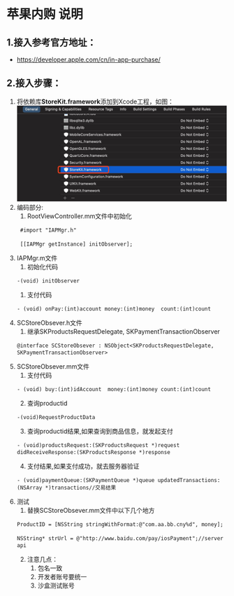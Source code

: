 # 苹果内购 说明
## 1.接入参考官方地址：
- https://developer.apple.com/cn/in-app-purchase/
## 2.接入步骤：
1. 将依赖库**StoreKit.framework**添加到Xcode工程，如图：![image](https://raw.githubusercontent.com/zxxia2016/SDKExample/main/Ios/IAP/Image/1.jpg)
2. 编码部分:
   1. RootViewController.mm文件中初始化
   ```
    #import "IAPMgr.h"

    [[IAPMgr getInstance] initObserver];
   ```
3. IAPMgr.m文件
   1. 初始化代码
   ```
   -(void) initObserver
   ```
   1. 支付代码
   ```
   - (void) onPay:(int)account money:(int)money  count:(int)count
   ```
4. SCStoreObsever.h文件
   1.  继承SKProductsRequestDelegate, SKPaymentTransactionObserver
   ```
   @interface SCStoreObsever : NSObject<SKProductsRequestDelegate, SKPaymentTransactionObserver>
   ```
5. SCStoreObsever.mm文件
   1. 支付代码
   ```
   - (void) buy:(int)idAccount  money:(int)money count:(int)count
   ``` 
   2. 查询productid
   ```
   -(void)RequestProductData
   ```
   3. 查询productid结果,如果查询到商品信息，就发起支付
   ```
   - (void)productsRequest:(SKProductsRequest *)request didReceiveResponse:(SKProductsResponse *)response
   ```
   4. 支付结果,如果支付成功，就去服务器验证
   ```
   - (void)paymentQueue:(SKPaymentQueue *)queue updatedTransactions:(NSArray *)transactions//交易结果
   ```
5. 测试
   1. 替换SCStoreObsever.mm文件中以下几个地方
    ```
    ProductID = [NSString stringWithFormat:@"com.aa.bb.cny%d", money];

    NSString* strUrl = @"http://www.baidu.com/pay/iosPayment";//server api
    ```
   2. 注意几点：
      1. 包名一致
      2. 开发者账号要统一
      3. 沙盒测试账号

    